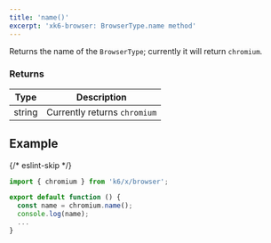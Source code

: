 ```yaml
---
title: 'name()'
excerpt: 'xk6-browser: BrowserType.name method'
---
```


Returns the name of the `BrowserType`; currently it will return `chromium`.


### Returns

| Type   | Description                  |
|--------|------------------------------|
| string | Currently returns `chromium` |


## Example

{/* eslint-skip */}

```javascript
import { chromium } from 'k6/x/browser';

export default function () {
  const name = chromium.name();
  console.log(name);
  ...
}
```
